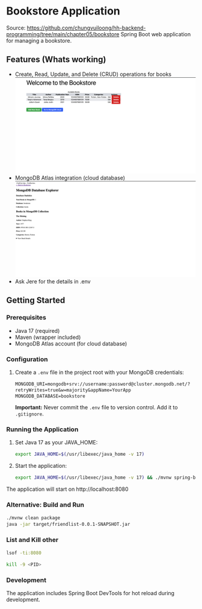 # Bookstore Application
Source: https://github.com/chungvuiloong/hh-backend-programming/tree/main/chapter05/bookstore
Spring Boot web application for managing a bookstore.


## Features (Whats working)
- Create, Read, Update, and Delete (CRUD) operations for books
![alt text](image-1.png)
- MongoDB Atlas integration (cloud database)
![alt text](image.png)
- Ask Jere for the details in .env

## Getting Started

### Prerequisites
- Java 17 (required)
- Maven (wrapper included)
- MongoDB Atlas account (for cloud database)



### Configuration

1. Create a `.env` file in the project root with your MongoDB credentials:
   ```
   MONGODB_URI=mongodb+srv://username:password@cluster.mongodb.net/?retryWrites=true&w=majority&appName=YourApp
   MONGODB_DATABASE=bookstore
   ```

   **Important:** Never commit the `.env` file to version control. Add it to `.gitignore`.

### Running the Application

1. Set Java 17 as your JAVA_HOME:
   ```bash
   export JAVA_HOME=$(/usr/libexec/java_home -v 17)
   ```

2. Start the application:
   ```bash
   export JAVA_HOME=$(/usr/libexec/java_home -v 17) && ./mvnw spring-boot:run
   ```

The application will start on http://localhost:8080

### Alternative: Build and Run

```bash
./mvnw clean package
java -jar target/friendlist-0.0.1-SNAPSHOT.jar
```

### List and Kill other 
```bash
lsof -ti:8080
```

```bash
kill -9 <PID>
```

### Development

The application includes Spring Boot DevTools for hot reload during development.